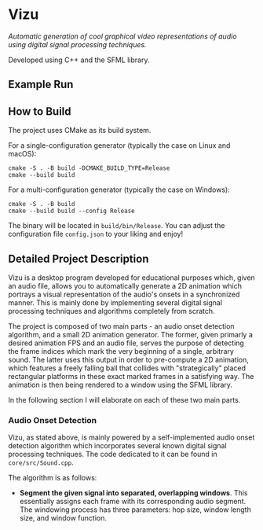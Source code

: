 # Vizu
*Automatic generation of cool graphical video representations of audio using digital signal processing techniques.*

Developed using C++ and the SFML library.

## Example Run

## How to Build
The project uses CMake as its build system.

For a single-configuration generator (typically the case on Linux and macOS):
```
cmake -S . -B build -DCMAKE_BUILD_TYPE=Release
cmake --build build
```
For a multi-configuration generator (typically the case on Windows):
```
cmake -S . -B build
cmake --build build --config Release
```
The binary will be located in `build/bin/Release`. You can adjust the configuration file `config.json` to your liking and enjoy!


## Detailed Project Description
Vizu is a desktop program developed for educational purposes which, given an audio file, allows you to automatically generate a 2D animation which portrays a visual representation of the audio's onsets in a synchronized manner.
This is mainly done by implementing several digital signal processing techniques and algorithms completely from scratch.

The project is composed of two main parts - an audio onset detection algorithm, and a small 2D animation generator. The former, given primarly a desired animation FPS and an audio file, serves the purpose of detecting the frame indices which mark the very beginning of a single, arbitrary sound. The latter uses this output in order to pre-compute a 2D animation, which features a freely falling ball that collides with "strategically" placed rectangular platforms in these exact marked frames in a satisfying way. The animation is then being rendered to a window using the SFML library.

In the following section I will elaborate on each of these two main parts.

### Audio Onset Detection
Vizu, as stated above, is mainly powered by a self-implemented audio onset detection algorithm which incorporates several known digital signal processing techniques. The code dedicated to it can be found in `core/src/Sound.cpp`.

The algorithm is as follows:
- **Segment the given signal into separated, overlapping windows**. This essentially assigns each frame with its corresponding audio segment. The windowing process has three parameters: hop size, window length size, and window function.
